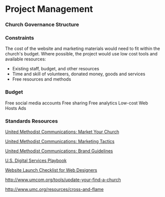 # Project Management

### Church Governance Structure

### Constraints
The cost of the website and marketing materials would need to fit within the church's budget. Where possible, the project would use low cost tools and available resources:

* Existing staff, budget, and other resources 
* Time and skill of volunteers, donated money, goods and services
* Free resources and methods

### Budget

Free social media accounts
Free sharing
Free analytics
Low-cost Web Hosts
Ads

### Standards Resources

[United Methodist Communications: Market Your Church](http://www.umcom.org/learn/market-your-church-getting-started)

[United Methodist Communications: Marketing Tactics](http://s3.amazonaws.com/Website_Properties_UGC/market-your-church/documents/STEP_4_IMPLEMENTATION_HOMEWORK.PDF)

[United Methodist Communications: Brand Guidelines](http://www.umcom.org/tools/brand-guidelines)

[U.S. Digital Services Playbook](http://playbook.cio.gov)

[Website Launch Checklist for Web Designers](https://github.com/tutsplus/Website-Launch-Checklist-for-Web-Designers)

http://www.umcom.org/tools/update-your-find-a-church

http://www.umc.org/resources/cross-and-flame



 